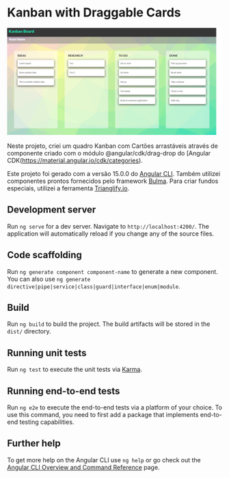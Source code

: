 # Kanban with Draggable Cards

![Application screenshot](./src/assets/screenshot.png)

Neste projeto, criei um quadro Kanban com Cartões arrastáveis através de componente criado com o módulo  @angular/cdk/drag-drop do [Angular CDK(https://material.angular.io/cdk/categories). 

Este projeto foi gerado com a versão 15.0.0 do [Angular CLI](https://github.com/angular/angular-cli). Também utilizei componentes prontos fornecidos pelo framework [Bulma](https://bulma.io/). Para criar fundos especiais, utilizei a ferramenta [Trianglify.io](https://trianglify.io/about).

## Development server

Run `ng serve` for a dev server. Navigate to `http://localhost:4200/`. The application will automatically reload if you change any of the source files.

## Code scaffolding

Run `ng generate component component-name` to generate a new component. You can also use `ng generate directive|pipe|service|class|guard|interface|enum|module`.

## Build

Run `ng build` to build the project. The build artifacts will be stored in the `dist/` directory.

## Running unit tests

Run `ng test` to execute the unit tests via [Karma](https://karma-runner.github.io).

## Running end-to-end tests

Run `ng e2e` to execute the end-to-end tests via a platform of your choice. To use this command, you need to first add a package that implements end-to-end testing capabilities.

## Further help

To get more help on the Angular CLI use `ng help` or go check out the [Angular CLI Overview and Command Reference](https://angular.io/cli) page.
